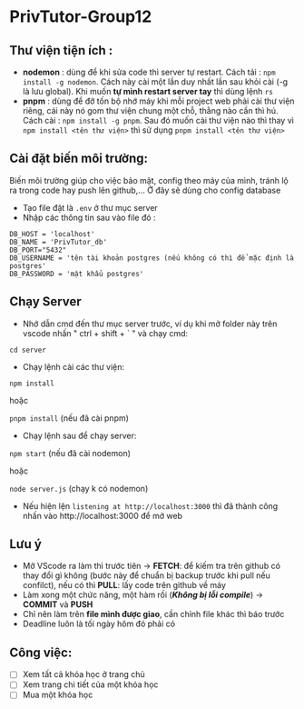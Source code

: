 # PrivTutor-Group12


## Thư viện tiện ích :
- **nodemon** : dùng để khi sửa code thì server tự restart. Cách tải : `npm install -g nodemon`. Cách này cài một lần duy nhất lần sau khỏi cài (-g là lưu global). Khi muốn **tự mình restart server tay** thì dùng lệnh `rs`
- **pnpm** : dùng để đỡ tốn bộ nhớ máy khi mỗi project web phải cài thư viện riêng, cái này nó gom thư viện chung một chỗ, thằng nào cần thì hú. Cách cài : `npm install -g pnpm`. Sau đó muốn cài thư viện nào thì thay vì `npm install <tên thư viện>` thì sử dụng `pnpm install <tên thư viện>`
## Cài đặt biến môi trường:
Biến môi trường giúp cho việc bảo mật, config theo máy của mình, tránh lộ ra trong code hay push lên github,... Ở đây sẽ dùng cho config database
- Tạo file đặt là `.env` ở thư mục server
- Nhập các thông tin sau vào file đó :
```
DB_HOST = 'localhost'
DB_NAME = 'PrivTutor_db'
DB_PORT="5432"
DB_USERNAME = 'tên tài khoản postgres (nếu không có thì để mặc định là postgres'
DB_PASSWORD = 'mật khẩu postgres'
```
## Chạy Server

- Nhớ dẫn cmd đến thư mục server trước, ví dụ khi mở folder này trên vscode nhấn " ctrl + shift + ` " và chạy cmd:

`cd server`

- Chạy lệnh cài các thư viện:

`npm install` 

hoặc 

`pnpm install` (nếu đã cài pnpm)

- Chạy lệnh sau để chạy server:

`npm start` (nếu đã cài nodemon)

hoặc

`node server.js` (chạy k có nodemon)

- Nếu hiện lện `listening at http://localhost:3000` thì đã thành công nhấn vào http://localhost:3000 để mở web
## Lưu ý
- Mở VScode ra làm thì trước tiên &rarr; **FETCH**: để kiếm tra trên github có thay đổi gì không (bước này để chuẩn bị backup trước khi pull nếu confilct), nếu có thì **PULL**: lấy code trên github về máy
- Làm xong một chức năng, một hàm rồi (***Không bị lỗi compile***) &rarr; **COMMIT** và **PUSH**
- Chỉ nên làm trên **file mình được giao**, cần chỉnh file khác thì báo trước
- Deadline luôn là tối ngày hôm đó phải có
## Công việc:
- [ ] Xem tất cả khóa học ở trang chủ
- [ ] Xem trang chi tiết của một khóa học
- [ ] Mua một khóa học
